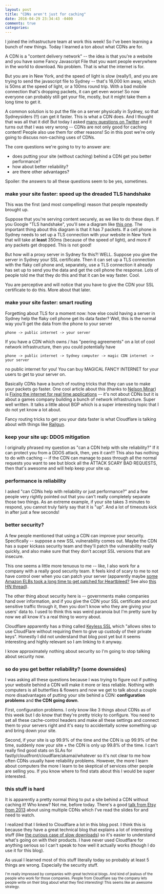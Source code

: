 ```yaml
---
layout: post
title: "CDNs aren't just for caching"
date: 2016-04-29 23:34:43 -0400
comments: true
categories: 
---
```


I joined the infrastructure team at work this week! So I've been learning a bunch of new things. Today I learned a ton about what CDNs are for.

A CDN is a "content delivery network" -- the idea is that you're a website and you have some Fancy Javascript File that you want people everywhere in the world to download. No problem. That is what the internet is for.

But you are in New York, and the speed of light is slow (really!), and you are trying to send the javascript file to Sydney -- that's 16,000 km away, which is 50ms at the speed of light, or a 100ms round trip. With a bad mobile connection that's dropping packets, it can get even worse! So now everyone can probably still get your file, mostly, but it might take them a long time to get it.

A common solution is to put the file on a server physically in Sydney, so that Sydneysiders (!!) can get it faster. This is what a CDN does. And I thought that was all that it did! But today I asked [many questions on Twitter](https://twitter.com/b0rk/status/726062053920747520) and it turns out that I was very wrong -- CDNs are not only good for caching content! People also use them for other reasons! So in this post we're only going to discuss non-caching uses of CDNs.

The core questions we're going to try to answer are: 

* does putting your site (without caching) behind a CDN get you better performance?
* how about better reliability?
* are there other advantages?

Spoiler: the answers to all these questions seem to be yes, sometimes.

### make your site faster: speed up the dreaded TLS handshake

This was the first (and most compelling) reason that people repeatedly brought up.

Suppose that you're serving content securely, as we like to do these days. If you Google "TLS handshake", you'll see a diagram like [this one](http://chimera.labs.oreilly.com/books/1230000000545/ch04.html#TLS_HANDSHAKE). The important thing about this diagram is that it has 7 packets. If a cell phone in Sydney needs to set up a TLS connection with your website in New York that will take at **least** 350ms (because of the speed of light), and more if any packets get dropped. This is not good!

But how will a proxy server in Sydney fix this?! WELL. Suppose you give the server in Sydney your SSL certificate. Then it can set up a TLS connection with the flaky cell phone and, separately, use a TLS connection it already has set up to send you the data and get the cell phone the response. Lots of people told me that they do this and that it can be way faster. Cool.

You are perceptive and will notice that you have to give the CDN your SSL certificate to do this. More about that later.

### make your site faster: smart routing

Forgetting about TLS for a moment now: how else could having a server in Sydney help the flaky cell phone get its data faster? Well, this is the normal way you'll get the data from the phone to your server

```
phone -> public internet -> your server
```

If you have a CDN which owns / has "peering agreements" on a lot of cool network infrastructure, then you could potentially have

```
phone -> public internet -> Sydney computer -> magic CDN internet -> your server
```

no public internet for you! You can buy MAGICAL FANCY INTERNET for your users to get to your server on.

Basically CDNs have a bunch of routing tricks that they can use to make your packets go faster. One cool article about this (thanks to [Nelson Minar](https://twitter.com/nelson)) is [Fixing the internet for real time applications](http://engineering.riotgames.com/news/fixing-internet-real-time-applications-part-ii) -- it's not about CDNs but it is about a games company building a bunch of network infrastructure. Super well written. It talks a little about BGP which is a super interesting topic that I do not yet know a lot about.

Fancy routing tricks to get you your data faster is what Cloudflare is talking about with things like [Railgun](https://blog.cloudflare.com/railgun-v5-has-landed/).

### keep your site up: DDOS mitigation

I originally phrased my question as "can a CDN help with site reliability?" If it can protect you from a DDOS attack, then, yes it can!!! This also has nothing to do with caching -- if the CDN can manage to pass through all the normal requests you want to see but block all the ATTACK SCARY BAD REQUESTS, then that's awesome and will help keep your site up.

### performance is reliability

I asked "can CDNs help with reliability or just performance?" and a few people very rightly pointed out that you can't really completely separate those two things. As an extreme example, if your site takes 3 minutes to respond, you cannot truly fairly say that it is "up". And a lot of timeouts kick in after just a few seconds!

### better security?

A few people mentioned that using a CDN can improve your security. Specifically -- suppose a new SSL vulnerability comes out. Maybe the CDN has a super kickass security team and they'll patch the vulnerability really quickly, and also make sure that they don't accept SSL versions that are insecure.

This one seems a little more tenuous to me -- like, I also work for a company with a really good security team. It feels kind of scary to me to not have control over when you can patch your server (apparently maybe [some Amazon ELBs took a long time to get patched for Heartbleed?](https://twitter.com/jmhodges/status/726147739520618496) See also [this HN thread](https://news.ycombinator.com/item?id=7551968)).

The other thing about security here is -- governments make companies hand over information, and if you give the CDN your SSL certificate and put sensitive traffic through it, then you don't know who they are giving your users' data to. I used to think this was weird paranoia but I'm pretty sure by now we all know it's a real thing to worry about.

Cloudflare apparently has a thing called [Keyless SSL](https://blog.cloudflare.com/keyless-ssl-the-nitty-gritty-technical-details/) which "allows sites to use CloudFlare without requiring them to give up custody of their private keys". Honestly I did not understand that blog post yet but it seems interesting and highly relevant so I am linking to it anyway.

I know approximately nothing about security so I'm going to stop talking about security now.

### so do you get better reliability? (some downsides)

I was asking all these questions because I was trying to figure out if putting your website behind a CDN will make it more or less reliable. Nothing with computers is all butterflies & flowers and now we get to talk about a couple more disadvantages of putting your site behind a CDN: **configuration problems** and **the CDN going down**.

First, configuration problems. I only know like 3 things about CDNs as of this week but I do know that they're pretty tricky to configure. You need to set all these cache-control headers and make all these settings and connect them to your servers right and it's easy to accidentally screw something up and bring down your site.

Second, if your site is up 99.9% of the time and the CDN is up 99.9% of the time, suddenly now your site + the CDN is only up 99.8% of the time. I can't really find good stats on SLAs for fastly/cloudfront/cloudflare/akamai/whatever so it's not clear to me how often CDNs usually have reliability problems. However, the more I learn about computers the more I learn to be skeptical of services other people are selling you. If you know where to find stats about this I would be super interested.

### this stuff is hard

It is apparently a pretty normal thing to put a site behind a CDN without caching it! Who knew? Not me, before today. There's a good [talk from Etsy from 2013](https://youtu.be/HU_OZbxzgi0) about using multiple CDNs which I've read the slides for and need to watch.

I realized that I linked to Cloudflare a lot in this blog post. I think this is because they have a great technical blog that explains a lot of interesting stuff (like [the curious case of slow downloads](https://blog.cloudflare.com/the-curious-case-of-slow-downloads/)) so it's easier to understand what's going on with their products. I have never used Cloudflare for anything serious so I can't speak to how well it actually works (though I do use it for this blog). 

As usual I learned most of this stuff literally today so probably at least 5 things are wrong. Especially the security stuff.

<small>I'm really impressed by companies with great technical blogs. And kind of jealous of the people who work for those companies. People from Cloudflare say the company lets people write on their blog about what they find interesting! This seems like an awesome strategy.</small>
